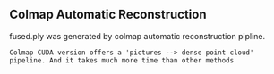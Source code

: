 ## Colmap Automatic Reconstruction

fused.ply was generated by colmap automatic reconstruction pipline.

```
Colmap CUDA version offers a 'pictures --> dense point cloud' pipeline. And it takes much more time than other methods 
```